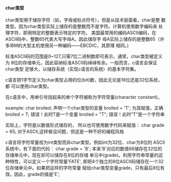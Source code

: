 #### char类型

char类型用于储存字符（如，字母或标点符号），但是从技术层面看，char是整
数类型。因为char类型实际上储存的是整数而不是字符。计算机使用数字编码来
处理字符，即用特定的整数表示特定的字符。
美国最常用的编码ASCII编码，在ASCII码中，整数65代表大写字母A。因此储存字
母A实际上储存的是整数65（许多IBM的大型主机使用另一种编码——EBCDIC，其原理
相同。)

标准ASCII码的范围是0~127,只需7位二进制数即可表示。通常，char类型被定义为
8位的存储单元，因此容纳标准ASCII码绰绰有余。一般而言，c语言会保证char类型
足够大，以储存系统（实现c语言的系统）的基本字符集。

c语言把1字节定义为char类型占用的位(bit)数，因此无论是16位还是32位系统，都
可以使用char类型。

在c语言中，用单引号括起来的单个字符被称为字符常量(character constant)。

example:
char broiled; 声明一个char类型的变量
broiled = 'T'; 为其赋值，正确
broiled = T; 错误！此时T是一个变量
broiled = "T"; 错误！此时“T”是一个字符串

实际上，字符是以数值形式储存的， 所以也可使用数字代码来赋值：
char grade = 65; 对于ASCII,这样做没问题，但这是一种不好的编程风格

c语言将字符常量视为int类型而非char类型。例如int为32位、char为8位的
ASCII系统中，有下面的代码：
char grade = 'B';
本来'B'对应的数值66储存在32位的存储单元中，现在却可以储存在8位的存储
单元中(grade)。利用字符串常量的这种特性，可以定义一个字符常量'FATE',
即把4个独立的8位ASCII码储存在一个32位存储单元中。如果把这样的字符常量
赋给char类型变量grade，只有最后8位有效。因此，grade的值是'E';


